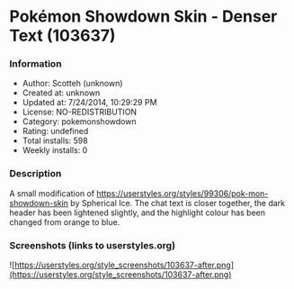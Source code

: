 # Pokémon Showdown Skin - Denser Text (103637)

### Information
- Author: Scotteh (unknown)
- Created at: unknown
- Updated at: 7/24/2014, 10:29:29 PM
- License: NO-REDISTRIBUTION
- Category: pokemonshowdown
- Rating: undefined
- Total installs: 598
- Weekly installs: 0


### Description
A small modification of https://userstyles.org/styles/99306/pok-mon-showdown-skin by Spherical Ice. The chat text is closer together, the dark header has been lightened slightly, and the highlight colour has been changed from orange to blue.


### Screenshots (links to userstyles.org)
![https://userstyles.org/style_screenshots/103637-after.png](https://userstyles.org/style_screenshots/103637-after.png)


